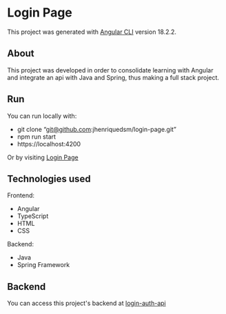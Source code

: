 # Login Page

This project was generated with [Angular CLI](https://github.com/angular/angular-cli) version 18.2.2.

## About

This project was developed in order to consolidate learning with Angular and integrate an api with Java and Spring, thus making a full stack project.

## Run

You can run locally with:
- git clone “git@github.com:jhenriquedsm/login-page.git”
- npm run start
- https://localhost:4200

Or by visiting [Login Page](https://login-page-weld-eight.vercel.app/login)

## Technologies used
Frontend:
- Angular
- TypeScript
- HTML
- CSS

Backend:
- Java
- Spring Framework

## Backend

You can access this project's backend at [login-auth-api](https://github.com/jhenriquedsm/login-auth-api)